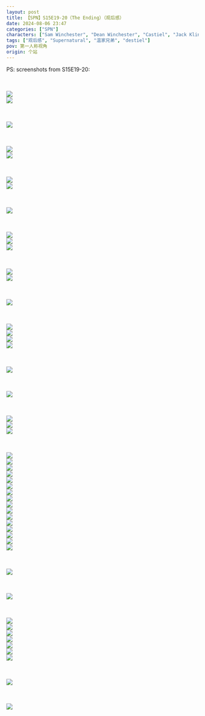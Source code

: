 ```yaml
---
layout: post
title: 【SPN】S15E19-20（The Ending）（观后感）
date: 2024-08-06 23:47
categories: ["SPN"]
characters: ["Sam Winchester", "Dean Winchester", "Castiel", "Jack Kline"]
tags: ["观后感", "Supernatural", "温家兄弟", "destiel"]
pov: 第一人称视角
origin: 个站
---
```


PS: screenshots from S15E19-20:

<br><br>
![](https://github.com/junesirius/junesirius.github.io/blob/master/assets/images/SPN/S15/2024-08-06-SPN-1519-1.jpg)
<br>
![](https://github.com/junesirius/junesirius.github.io/blob/master/assets/images/SPN/S15/2024-08-06-SPN-1519-2.jpg)
<br>

<br><br>
![](https://github.com/junesirius/junesirius.github.io/blob/master/assets/images/SPN/S15/2024-08-06-SPN-1519-3.jpg)
<br>

<br><br>
![](https://github.com/junesirius/junesirius.github.io/blob/master/assets/images/SPN/S15/2024-08-06-SPN-1519-4.jpg)
<br>
![](https://github.com/junesirius/junesirius.github.io/blob/master/assets/images/SPN/S15/2024-08-06-SPN-1519-5.jpg)
<br>

<br><br>
![](https://github.com/junesirius/junesirius.github.io/blob/master/assets/images/SPN/S15/2024-08-06-SPN-1519-6.jpg)
<br>
![](https://github.com/junesirius/junesirius.github.io/blob/master/assets/images/SPN/S15/2024-08-06-SPN-1519-7.jpg)
<br>

<br><br>
![](https://github.com/junesirius/junesirius.github.io/blob/master/assets/images/SPN/S15/2024-08-06-SPN-1519-8.jpg)
<br>

<br><br>
![](https://github.com/junesirius/junesirius.github.io/blob/master/assets/images/SPN/S15/2024-08-06-SPN-1519-9.jpg)
<br>
![](https://github.com/junesirius/junesirius.github.io/blob/master/assets/images/SPN/S15/2024-08-06-SPN-1519-10.jpg)
<br>
![](https://github.com/junesirius/junesirius.github.io/blob/master/assets/images/SPN/S15/2024-08-06-SPN-1519-11.jpg)
<br>

<br><br>
![](https://github.com/junesirius/junesirius.github.io/blob/master/assets/images/SPN/S15/2024-08-06-SPN-1519-12.jpg)
<br>
![](https://github.com/junesirius/junesirius.github.io/blob/master/assets/images/SPN/S15/2024-08-06-SPN-1519-13.jpg)
<br>

<br><br>
![](https://github.com/junesirius/junesirius.github.io/blob/master/assets/images/SPN/S15/2024-08-06-SPN-1519-14.jpg)
<br>

<br><br>
![](https://github.com/junesirius/junesirius.github.io/blob/master/assets/images/SPN/S15/2024-08-06-SPN-1519-15.jpg)
<br>
![](https://github.com/junesirius/junesirius.github.io/blob/master/assets/images/SPN/S15/2024-08-06-SPN-1519-16.jpg)
<br>
![](https://github.com/junesirius/junesirius.github.io/blob/master/assets/images/SPN/S15/2024-08-06-SPN-1519-17.jpg)
<br>
![](https://github.com/junesirius/junesirius.github.io/blob/master/assets/images/SPN/S15/2024-08-06-SPN-1519-18.jpg)
<br>

<br><br>
![](https://github.com/junesirius/junesirius.github.io/blob/master/assets/images/SPN/S15/2024-08-06-SPN-1519-19.jpg)
<br>

<br><br>
![](https://github.com/junesirius/junesirius.github.io/blob/master/assets/images/SPN/S15/2024-08-06-SPN-1520-1.jpg)
<br>

<br><br>
![](https://github.com/junesirius/junesirius.github.io/blob/master/assets/images/SPN/S15/2024-08-06-SPN-1520-2.jpg)
<br>
![](https://github.com/junesirius/junesirius.github.io/blob/master/assets/images/SPN/S15/2024-08-06-SPN-1520-3.jpg)
<br>
![](https://github.com/junesirius/junesirius.github.io/blob/master/assets/images/SPN/S15/2024-08-06-SPN-1520-4.jpg)
<br>

<br><br>
![](https://github.com/junesirius/junesirius.github.io/blob/master/assets/images/SPN/S15/2024-08-06-SPN-1520-5.jpg)
<br>
![](https://github.com/junesirius/junesirius.github.io/blob/master/assets/images/SPN/S15/2024-08-06-SPN-1520-6.jpg)
<br>
![](https://github.com/junesirius/junesirius.github.io/blob/master/assets/images/SPN/S15/2024-08-06-SPN-1520-7.jpg)
<br>
![](https://github.com/junesirius/junesirius.github.io/blob/master/assets/images/SPN/S15/2024-08-06-SPN-1520-8.jpg)
<br>
![](https://github.com/junesirius/junesirius.github.io/blob/master/assets/images/SPN/S15/2024-08-06-SPN-1520-9.jpg)
<br>
![](https://github.com/junesirius/junesirius.github.io/blob/master/assets/images/SPN/S15/2024-08-06-SPN-1520-10.jpg)
<br>
![](https://github.com/junesirius/junesirius.github.io/blob/master/assets/images/SPN/S15/2024-08-06-SPN-1520-11.jpg)
<br>
![](https://github.com/junesirius/junesirius.github.io/blob/master/assets/images/SPN/S15/2024-08-06-SPN-1520-12.jpg)
<br>
![](https://github.com/junesirius/junesirius.github.io/blob/master/assets/images/SPN/S15/2024-08-06-SPN-1520-13.jpg)
<br>
![](https://github.com/junesirius/junesirius.github.io/blob/master/assets/images/SPN/S15/2024-08-06-SPN-1520-14.jpg)
<br>
![](https://github.com/junesirius/junesirius.github.io/blob/master/assets/images/SPN/S15/2024-08-06-SPN-1520-15.jpg)
<br>
![](https://github.com/junesirius/junesirius.github.io/blob/master/assets/images/SPN/S15/2024-08-06-SPN-1520-16.jpg)
<br>
![](https://github.com/junesirius/junesirius.github.io/blob/master/assets/images/SPN/S15/2024-08-06-SPN-1520-17.jpg)
<br>
![](https://github.com/junesirius/junesirius.github.io/blob/master/assets/images/SPN/S15/2024-08-06-SPN-1520-18.jpg)
<br>
![](https://github.com/junesirius/junesirius.github.io/blob/master/assets/images/SPN/S15/2024-08-06-SPN-1520-19.jpg)
<br>
![](https://github.com/junesirius/junesirius.github.io/blob/master/assets/images/SPN/S15/2024-08-06-SPN-1520-20.jpg)
<br>

<br><br>
![](https://github.com/junesirius/junesirius.github.io/blob/master/assets/images/SPN/S15/2024-08-06-SPN-1520-21.jpg)
<br>

<br><br>
![](https://github.com/junesirius/junesirius.github.io/blob/master/assets/images/SPN/S15/2024-08-06-SPN-1520-22.jpg)
<br>

<br><br>
![](https://github.com/junesirius/junesirius.github.io/blob/master/assets/images/SPN/S15/2024-08-06-SPN-1520-23.jpg)
<br>
![](https://github.com/junesirius/junesirius.github.io/blob/master/assets/images/SPN/S15/2024-08-06-SPN-1520-24.jpg)
<br>
![](https://github.com/junesirius/junesirius.github.io/blob/master/assets/images/SPN/S15/2024-08-06-SPN-1520-25.jpg)
<br>
![](https://github.com/junesirius/junesirius.github.io/blob/master/assets/images/SPN/S15/2024-08-06-SPN-1520-26.jpg)
<br>
![](https://github.com/junesirius/junesirius.github.io/blob/master/assets/images/SPN/S15/2024-08-06-SPN-1520-27.jpg)
<br>
![](https://github.com/junesirius/junesirius.github.io/blob/master/assets/images/SPN/S15/2024-08-06-SPN-1520-28.jpg)
<br>
![](https://github.com/junesirius/junesirius.github.io/blob/master/assets/images/SPN/S15/2024-08-06-SPN-1520-29.jpg)
<br>

<br><br>
![](https://github.com/junesirius/junesirius.github.io/blob/master/assets/images/SPN/S15/2024-08-06-SPN-1520-30.jpg)
<br>

<br><br>
![](https://github.com/junesirius/junesirius.github.io/blob/master/assets/images/SPN/S15/2024-08-06-SPN-1520-31.jpg)
<br>
